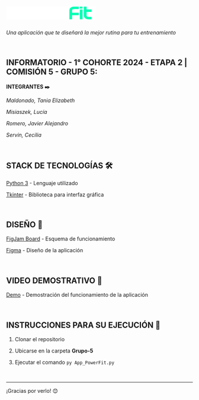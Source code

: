 # ![logopowerfit](./assets/logopowerfit.png)

_Una aplicación que te diseñará la mejor rutina para tu entrenamiento_
<br>

<br>

## INFORMATORIO - 1° COHORTE 2024 - ETAPA 2 | COMISIÓN 5 - GRUPO 5:
**INTEGRANTES ✒️**


_Maldonado, Tania Elizabeth_

_Misiaszek, Lucía_

_Romero, Javier Alejandro_

_Servin, Cecilia_

<br>

## STACK DE TECNOLOGÍAS 🛠️

 [Python 3](https://docs.python.org/3/) - Lenguaje utilizado

 [Tkinter](https://docs.python.org/es/3/library/tkinter.html) - Biblioteca para interfaz gráfica
  
<br>

## DISEÑO 🎨

[FigJam Board](https://www.figma.com/board/pWDpWxQ4Ea3PQeq6bdtzLm/PowerFit---Esquematizaci%C3%B3n-funcionamiento?node-id=0-1&t=dOqmKdTwHnEa0Y9O-1) - Esquema de funcionamiento 

[Figma](https://www.figma.com/proto/qthZuhE99UR4qH0E3L3Hhi/App-PowerFit?node-id=25-163&node-type=CANVAS&t=ZhvYJk6L8m2erB5y-1&scaling=scale-down&content-scaling=fixed&page-id=0%3A1) - Diseño de la aplicación

<br>

## VIDEO DEMOSTRATIVO 🎥

[Demo](https://drive.google.com/file/d/1f1Zr0eFvwzovOWDQ5OOYqE89uPXhrrdg/view?usp=sharing) - Demostración del funcionamiento de la aplicación

<br>

## INSTRUCCIONES PARA SU EJECUCIÓN 🚀
1. Clonar el repositorio
   
2. Ubicarse en la carpeta **Grupo-5**
   
3. Ejecutar el comando ```py App_PowerFit.py```

<br>

---
¡Gracias por verlo! 😊
